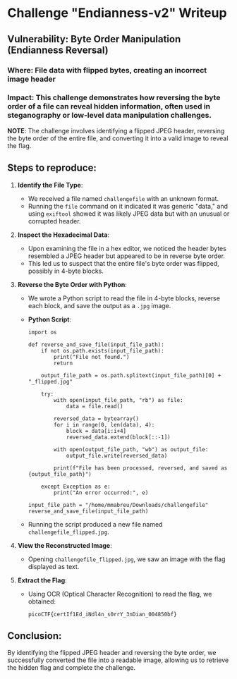 # Challenge "Endianness-v2" Writeup

## Vulnerability: Byte Order Manipulation (Endianness Reversal)

### Where: File data with flipped bytes, creating an incorrect image header

### Impact: This challenge demonstrates how reversing the byte order of a file can reveal hidden information, often used in steganography or low-level data manipulation challenges.

**NOTE**: The challenge involves identifying a flipped JPEG header, reversing the byte order of the entire file, and converting it into a valid image to reveal the flag.

## Steps to reproduce:

1. **Identify the File Type**:
   - We received a file named `challengefile` with an unknown format.
   - Running the `file` command on it indicated it was generic "data," and using `exiftool` showed it was likely JPEG data but with an unusual or corrupted header.

2. **Inspect the Hexadecimal Data**:
   - Upon examining the file in a hex editor, we noticed the header bytes resembled a JPEG header but appeared to be in reverse byte order.
   - This led us to suspect that the entire file's byte order was flipped, possibly in 4-byte blocks.

3. **Reverse the Byte Order with Python**:
   - We wrote a Python script to read the file in 4-byte blocks, reverse each block, and save the output as a `.jpg` image.
   
   - **Python Script**:

     ```
     import os

     def reverse_and_save_file(input_file_path):
         if not os.path.exists(input_file_path):
             print("File not found.")
             return

         output_file_path = os.path.splitext(input_file_path)[0] + "_flipped.jpg"

         try:
             with open(input_file_path, "rb") as file:
                 data = file.read()

             reversed_data = bytearray()
             for i in range(0, len(data), 4):
                 block = data[i:i+4]
                 reversed_data.extend(block[::-1])

             with open(output_file_path, "wb") as output_file:
                 output_file.write(reversed_data)

             print(f"File has been processed, reversed, and saved as {output_file_path}")

         except Exception as e:
             print("An error occurred:", e)

     input_file_path = "/home/mmabreu/Downloads/challengefile"
     reverse_and_save_file(input_file_path)
     ```

   - Running the script produced a new file named `challengefile_flipped.jpg`.

4. **View the Reconstructed Image**:
   - Opening `challengefile_flipped.jpg`, we saw an image with the flag displayed as text.

5. **Extract the Flag**:
   - Using OCR (Optical Character Recognition) to read the flag, we obtained:

     ```
     picoCTF{certIf1Ed_iNdl4n_s0rrY_3nDian_004850bf}
     ```

## Conclusion:

By identifying the flipped JPEG header and reversing the byte order, we successfully converted the file into a readable image, allowing us to retrieve the hidden flag and complete the challenge.
